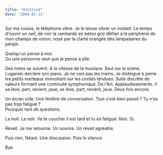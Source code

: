 ```yaml
---
title: "Untitled"
date: "2004-01-11"
---
```


Sur ma cuisse, le téléphone vibre. Je le laisse vibrer un instant. Le temps d'ouvrir un oeil, de voir la rambarde en béton gris défiler à la périphérie de mon champs de vision, noyé par la clarté orangée des lampadaires du périph.

Quelqu'un pense à moi.  
Ou une personne veut que je pense à elle.

Des notes se suivent. A la vitesse de la musique. Seul sur la scène, Luganski derrière son piano. Je ne vois pas les mains. Je distingue à peine les petits marteaux virevoltant sur les cordes tendues. Suite discrète de valeurs formant une continuité symphonique. De l'Art. Applaudissements. Il se lève, part, revient, joue, se lève, part, revient, joue. Deux fois encore.

Un écran vide. Une fenêtre de conversation. Tout s'est bien passé ? Tu n'es pas trop fatigué ?  
Pourquoi tant de questions.

La nuit. Le noir. Va te coucher il est tard et tu es fatigué. Non. Si.

Réveil. Je me retourne. Un sourire. Un réveil agréable.

Puis rien. Néant. Une discussion. Puis le silence.

Bye.

